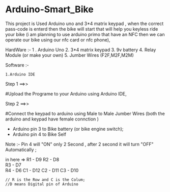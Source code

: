 # Arduino-Smart_Bike
This project is Used Arduino uno and   3*4 matrix keypad , when the correct pass-code is enterd then the bike will start that will help you keyless ride your bike (i am planning to use arduino primo that have an NFC then we can operate our bike using our nfc card or nfc phone),

HardWare :- 
    1 . Arduino Uno
   2.  3*4 matrix keypad
   3.  9v battery
   4.  Relay Module (or make your own)
   5.  Jumber Wires (F2F,M2F,M2M)
   

Software :-

    1.Arduino IDE
  
  
  Step 1 ==>>
  
  #Upload the Programe to your Arduino using Arduino IDE,
  
 Step 2  ==>>
 
 #Connect the keypad to arduino using Male to Male Jumber Wires (both the arduino and keypad have female connction )
  
* Arduino pin 3 to Bike battery (or bike engine switch);
* Arduino pin 4 to Bike Self 

Note :-  Pin 4 will "ON" only 2 Second , after 2 second it will turn "OFF" Automatically ;

in here =>
    R1 - D9
    R2 - D8    
    R3 - D7   
    R4 - D6
    C1 - D12
    C2 - D11
    C3 - D10
    
    // R is the Row and C is the Colum;
    //D means Digital pin of Arduino 
    
    
    
    
    
    
    
    


